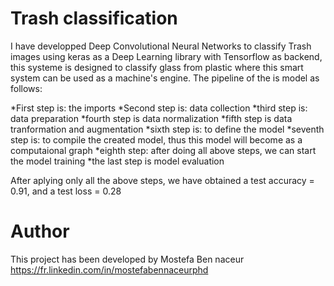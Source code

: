 # Trash classification

I have developped Deep Convolutional Neural Networks to classify Trash images using keras as a Deep Learning library with Tensorflow as backend, this systeme is designed to classify glass from plastic where this smart system can be used as a machine's engine.  The pipeline of the is model as follows:

*First step is: the imports
*Second step is: data collection
*third step is: data preparation
*fourth step is data normalization
*fifth step is data tranformation and augmentation
*sixth step is: to define the model
*seventh step is: to compile the created model, thus this model will become as a computaional graph
*eighth step: after doing all above steps, we can start the model training
*the last step is model evaluation

After aplying only all the above steps, we have obtained a test accuracy = 0.91, and a test loss = 0.28

# Author

This project has been developed by Mostefa Ben naceur https://fr.linkedin.com/in/mostefabennaceurphd
